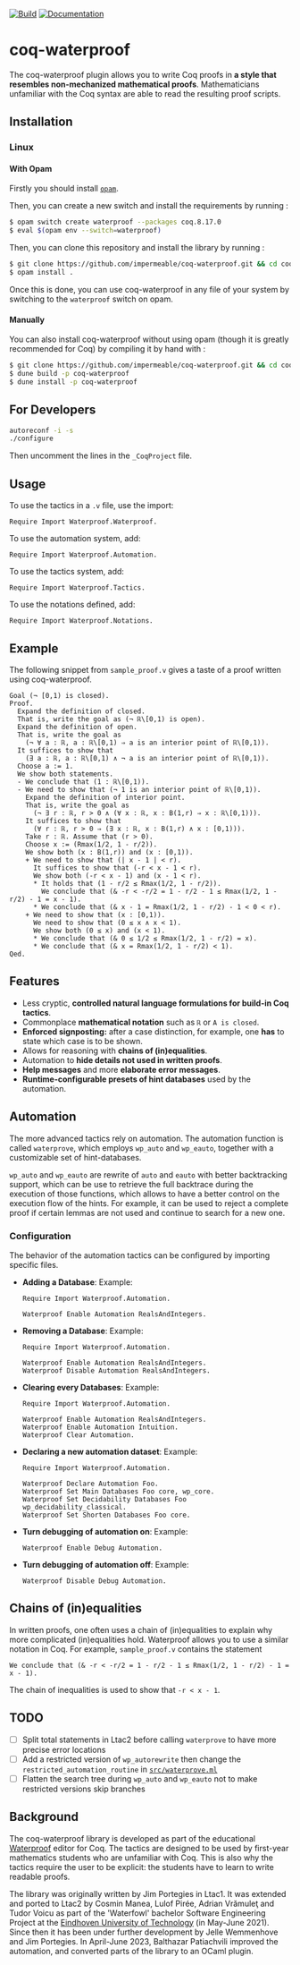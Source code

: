 [![Build][build-badge]][build-link]
[![Documentation][documentation-badge]][documentation-link]

[build-badge]: https://github.com/impermeable/coq-waterproof/workflows/Build/badge.svg
[documentation-badge]: https://github.com/impermeable/coq-waterproof/workflows/Documentation/badge.svg

[build-link]: https://github.com/impermeable/coq-waterproof/actions?query=workflow:"Build"
[documentation-link]: https://github.com/impermeable/coq-waterproof/actions?query=workflow:"Documentation"

# coq-waterproof

The coq-waterproof plugin allows you to write Coq proofs in **a style that resembles non-mechanized mathematical proofs**.
Mathematicians unfamiliar with the Coq syntax are able to read the resulting proof scripts.

## Installation

### Linux

#### With Opam

Firstly you should install [`opam`](https://opam.ocaml.org/).

Then, you can create a new switch and install the requirements by running :

```bash
$ opam switch create waterproof --packages coq.8.17.0
$ eval $(opam env --switch=waterproof)
```

Then, you can clone this repository and install the library by running :

```bash
$ git clone https://github.com/impermeable/coq-waterproof.git && cd coq-waterproof
$ opam install .
```

Once this is done, you can use coq-waterproof in any file of your system by switching to the `waterproof` switch on opam.

#### Manually

You can also install coq-waterproof without using opam (though it is greatly recommended for Coq) by compiling it by hand with :

```bash
$ git clone https://github.com/impermeable/coq-waterproof.git && cd coq-waterproof
$ dune build -p coq-waterproof
$ dune install -p coq-waterproof
```

## For Developers
```bash
autoreconf -i -s
./configure
```
Then uncomment the lines in the `_CoqProject` file.

## Usage
To use the tactics in a `.v` file, use the import:
```coq
Require Import Waterproof.Waterproof.
```

To use the automation system, add:
```coq
Require Import Waterproof.Automation.
```

To use the tactics system, add:
```coq
Require Import Waterproof.Tactics.
```

To use the notations defined, add:
```coq
Require Import Waterproof.Notations.
```

## Example
The following snippet from `sample_proof.v` gives a taste of a proof written using coq-waterproof.
```coq
Goal (¬ [0,1) is closed).
Proof.
  Expand the definition of closed.
  That is, write the goal as (¬ ℝ\[0,1) is open).
  Expand the definition of open.
  That is, write the goal as 
    (¬ ∀ a : ℝ, a : ℝ\[0,1) ⇒ a is an interior point of ℝ\[0,1)).
  It suffices to show that
    (∃ a : ℝ, a : ℝ\[0,1) ∧ ¬ a is an interior point of ℝ\[0,1)).
  Choose a := 1.
  We show both statements.
  - We conclude that (1 : ℝ\[0,1)).
  - We need to show that (¬ 1 is an interior point of ℝ\[0,1)).
    Expand the definition of interior point.
    That is, write the goal as
      (¬ ∃ r : ℝ, r > 0 ∧ (∀ x : ℝ, x : B(1,r) ⇒ x : ℝ\[0,1))).
    It suffices to show that
      (∀ r : ℝ, r > 0 ⇒ (∃ x : ℝ, x : B(1,r) ∧ x : [0,1))).
    Take r : ℝ. Assume that (r > 0).
    Choose x := (Rmax(1/2, 1 - r/2)).
    We show both (x : B(1,r)) and (x : [0,1)).
    + We need to show that (| x - 1 | < r).
      It suffices to show that (-r < x - 1 < r).
      We show both (-r < x - 1) and (x - 1 < r).
      * It holds that (1 - r/2 ≤ Rmax(1/2, 1 - r/2)).
        We conclude that (& -r < -r/2 = 1 - r/2 - 1 ≤ Rmax(1/2, 1 - r/2) - 1 = x - 1).
      * We conclude that (& x - 1 = Rmax(1/2, 1 - r/2) - 1 < 0 < r).
    + We need to show that (x : [0,1)).
      We need to show that (0 ≤ x ∧ x < 1).
      We show both (0 ≤ x) and (x < 1).
      * We conclude that (& 0 ≤ 1/2 ≤ Rmax(1/2, 1 - r/2) = x).
      * We conclude that (& x = Rmax(1/2, 1 - r/2) < 1).
Qed.
```

## Features

* Less cryptic, **controlled natural language formulations for build-in Coq tactics**.
* Commonplace **mathematical notation** such as `ℝ` or `A is closed`.
* **Enforced signposting:** after a case distinction, for example, one **has** to state which case is to be shown.
* Allows for reasoning with **chains of (in)equalities**.
* Automation to **hide details not used in written proofs**.
* **Help messages** and more **elaborate error messages**.
* **Runtime-configurable presets of hint databases** used by the automation.

## Automation

The more advanced tactics rely on automation. The automation function is called `waterprove`, which employs `wp_auto` and `wp_eauto`, together with a customizable set of hint-databases.

`wp_auto` and `wp_eauto` are rewrite of `auto` and `eauto` with better backtracking support, which can be use to retrieve the full backtrace during the execution of those functions, which allows to have a better control on the execution flow of the hints. For example, it can be used to reject a complete proof if certain lemmas are not used and continue to search for a new one.  

### Configuration

The behavior of the automation tactics can be configured by importing specific files.

* **Adding a Database**: Example:
    ```coq
    Require Import Waterproof.Automation.

    Waterproof Enable Automation RealsAndIntegers.
    ```

* **Removing a Database**: Example:
    ```coq
    Require Import Waterproof.Automation.

    Waterproof Enable Automation RealsAndIntegers.
    Waterproof Disable Automation RealsAndIntegers.
    ```

* **Clearing every Databases**: Example:
    ```coq
    Require Import Waterproof.Automation.

    Waterproof Enable Automation RealsAndIntegers.
    Waterproof Enable Automation Intuition.
    Waterproof Clear Automation.
    ```

* **Declaring a new automation dataset**: Example:
  ```coq
  Require Import Waterproof.Automation.
  
  Waterproof Declare Automation Foo.
  Waterproof Set Main Databases Foo core, wp_core.
  Waterproof Set Decidability Databases Foo wp_decidability_classical.
  Waterproof Set Shorten Databases Foo core.
  ```

* **Turn debugging of automation on**: Example:
  ```coq
  Waterproof Enable Debug Automation.
  ```

* **Turn debugging of automation off**: Example:
  ```coq
  Waterproof Disable Debug Automation.
  ```

## Chains of (in)equalities
In written proofs, one often uses a chain of (in)equalities to explain why more complicated (in)equalities hold.
Waterproof allows you to use a similar notation in Coq.
For example, `sample_proof.v` contains the statement

```coq
We conclude that (& -r < -r/2 = 1 - r/2 - 1 ≤ Rmax(1/2, 1 - r/2) - 1 = x - 1).
```
The chain of inequalities is used to show that `-r < x - 1`.

## TODO

- [ ] Split total statements in Ltac2 before calling `waterprove` to have more precise error locations
- [ ] Add a restricted version of `wp_autorewrite` then change the `restricted_automation_routine` in [`src/waterprove.ml`](src/waterprove.ml)
- [ ] Flatten the search tree during `wp_auto` and `wp_eauto` not to make restricted versions skip branches

## Background

The coq-waterproof library is developed as part of the educational [Waterproof](https://github.com/impermeable/waterproof) editor for Coq.
The tactics are designed to be used by first-year mathematics students who are unfamiliar with Coq. This is also why the tactics require the user to be explicit: the students have to learn to write readable proofs.

The library was originally written by Jim Portegies in Ltac1. It was extended and ported to Ltac2 by Cosmin Manea, Lulof Pirée, Adrian Vrămuleţ and Tudor Voicu as part of the 'Waterfowl' bachelor Software Engineering Project at the [Eindhoven University of Technology](https://www.tue.nl/en/) (in May-June 2021). Since then it has been under further development by Jelle Wemmenhove and Jim Portegies. In April-June 2023, Balthazar Patiachvili improved the automation, and converted parts of the library to an OCaml plugin.
